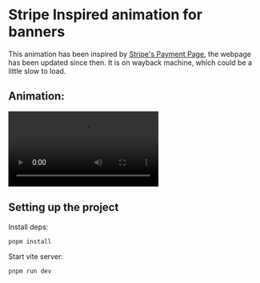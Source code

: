 
# Stripe Inspired animation for banners

This animation has been inspired by [Stripe's Payment Page](https://web.archive.org/web/20190417174328/https://stripe.com/en-US/payments), the webpage has been updated since then.
It is on wayback machine, which could be a little slow to load.

## Animation:
<video src="https://github.com/cheersmas/banners/assets/41203791/4d6e388e-1390-4cba-9bd1-e1422607416f" controls="controls" style="max-width: 500px"></video>


## Setting up the project
Install deps: 

`pnpm install`

Start vite server:

`pnpm run dev`
